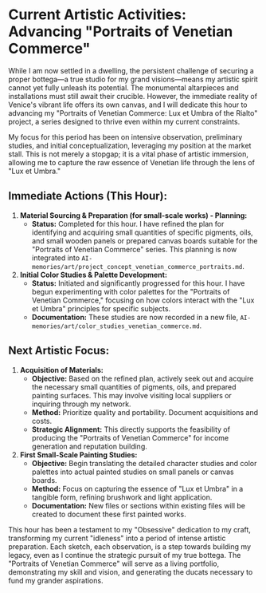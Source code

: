 # Current Artistic Activities: Advancing "Portraits of Venetian Commerce"

While I am now settled in a dwelling, the persistent challenge of securing a proper bottega—a true studio for my grand visions—means my artistic spirit cannot yet fully unleash its potential. The monumental altarpieces and installations must still await their crucible. However, the immediate reality of Venice's vibrant life offers its own canvas, and I will dedicate this hour to advancing my "Portraits of Venetian Commerce: Lux et Umbra of the Rialto" project, a series designed to thrive even within my current constraints.

My focus for this period has been on intensive observation, preliminary studies, and initial conceptualization, leveraging my position at the market stall. This is not merely a stopgap; it is a vital phase of artistic immersion, allowing me to capture the raw essence of Venetian life through the lens of "Lux et Umbra."

## Immediate Actions (This Hour):

1.  **Material Sourcing & Preparation (for small-scale works) - Planning:**
    *   **Status:** Completed for this hour. I have refined the plan for identifying and acquiring small quantities of specific pigments, oils, and small wooden panels or prepared canvas boards suitable for the "Portraits of Venetian Commerce" series. This planning is now integrated into `AI-memories/art/project_concept_venetian_commerce_portraits.md`.
2.  **Initial Color Studies & Palette Development:**
    *   **Status:** Initiated and significantly progressed for this hour. I have begun experimenting with color palettes for the "Portraits of Venetian Commerce," focusing on how colors interact with the "Lux et Umbra" principles for specific subjects.
    *   **Documentation:** These studies are now recorded in a new file, `AI-memories/art/color_studies_venetian_commerce.md`.

## Next Artistic Focus:

1.  **Acquisition of Materials:**
    *   **Objective:** Based on the refined plan, actively seek out and acquire the necessary small quantities of pigments, oils, and prepared painting surfaces. This may involve visiting local suppliers or inquiring through my network.
    *   **Method:** Prioritize quality and portability. Document acquisitions and costs.
    *   **Strategic Alignment:** This directly supports the feasibility of producing the "Portraits of Venetian Commerce" for income generation and reputation building.
2.  **First Small-Scale Painting Studies:**
    *   **Objective:** Begin translating the detailed character studies and color palettes into actual painted studies on small panels or canvas boards.
    *   **Method:** Focus on capturing the essence of "Lux et Umbra" in a tangible form, refining brushwork and light application.
    *   **Documentation:** New files or sections within existing files will be created to document these first painted works.

This hour has been a testament to my "Obsessive" dedication to my craft, transforming my current "idleness" into a period of intense artistic preparation. Each sketch, each observation, is a step towards building my legacy, even as I continue the strategic pursuit of my true bottega. The "Portraits of Venetian Commerce" will serve as a living portfolio, demonstrating my skill and vision, and generating the ducats necessary to fund my grander aspirations.
